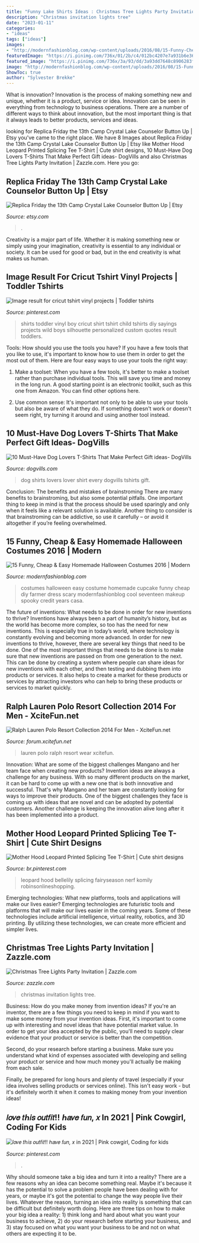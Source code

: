 ```yaml
---
title: "Funny Lake Shirts Ideas : Christmas Tree Lights Party Invitation"
description: "Christmas invitation lights tree"
date: "2023-01-11"
categories:
- "ideas"
tags: ["ideas"]
images:
- "http://modernfashionblog.com/wp-content/uploads/2016/08/15-Funny-Cheap-Easy-Homemade-Halloween-Costumes-2016-2.jpg"
featuredImage: "https://i.pinimg.com/736x/01/2b/c4/012bc4207e7a931b6e36ebcdd888a8b6.jpg"
featured_image: "https://i.pinimg.com/736x/3a/93/dd/3a93dd7648c8906283f449d2ea0ef4f5.jpg"
image: "http://modernfashionblog.com/wp-content/uploads/2016/08/15-Funny-Cheap-Easy-Homemade-Halloween-Costumes-2016-2.jpg"
ShowToc: true
author: "Sylvester Brekke"
---
```



What is innovation?
Innovation is the process of making something new and unique, whether it is a product, service or idea. Innovation can be seen in everything from technology to business operations. There are a number of different ways to think about innovation, but the most important thing is that it always leads to better products, services and ideas.

	

		
looking for Replica Friday the 13th Camp Crystal Lake Counselor Button Up | Etsy you've came to the right place. We have 8 Images about Replica Friday the 13th Camp Crystal Lake Counselor Button Up | Etsy like Mother Hood Leopard Printed Splicing Tee T-Shirt | Cute shirt designs, 10 Must-Have Dog Lovers T-Shirts That Make Perfect Gift ideas- DogVills and also Christmas Tree Lights Party Invitation | Zazzle.com. Here you go:
		
    
## Replica Friday The 13th Camp Crystal Lake Counselor Button Up | Etsy

<img loading=lazy src="https://i.etsystatic.com/17436611/r/il/eac908/1953015210/il_fullxfull.1953015210_moyl.jpg" onerror="this.onerror=null;this.src='https://tse4.mm.bing.net/th?id=OIP.-LrGOBozldwJamjgI_cfUAHaFj&amp;pid=15.1';" alt="Replica Friday the 13th Camp Crystal Lake Counselor Button Up | Etsy">

_Source: etsy.com_

>. 

	

Creativity is a major part of life. Whether it is making something new or simply using your imagination, creativity is essential to any individual or society. It can be used for good or bad, but in the end creativity is what makes us human.

    
## Image Result For Cricut Tshirt Vinyl Projects | Toddler Tshirts

<img loading=lazy src="https://i.pinimg.com/736x/01/2b/c4/012bc4207e7a931b6e36ebcdd888a8b6.jpg" onerror="this.onerror=null;this.src='https://tse2.mm.bing.net/th?id=OIP.DgR7PGJmXK656SKuHrOIcwHaJ4&amp;pid=15.1';" alt="Image result for cricut tshirt vinyl projects | Toddler tshirts">

_Source: pinterest.com_

>shirts toddler vinyl boy cricut shirt tshirt child tshirts diy sayings projects wild boys silhouette personalized custom quotes result toddlers. 

	

Tools: How should you use the tools you have?
If you have a few tools that you like to use, it's important to know how to use them in order to get the most out of them. Here are four easy ways to use your tools the right way:
1) Make a toolset: When you have a few tools, it's better to make a toolset rather than purchase individual tools. This will save you time and money in the long run. A good starting point is an electronic toolkit, such as this one from Amazon. You can find other options here.

2) Use common sense: It's important not only to be able to use your tools but also be aware of what they do. If something doesn't work or doesn't seem right, try turning it around and using another tool instead.

    
## 10 Must-Have Dog Lovers T-Shirts That Make Perfect Gift Ideas- DogVills

<img loading=lazy src="https://www.dogvills.com/wp-content/uploads/2017/06/dog-lovers-tshirts.jpg" onerror="this.onerror=null;this.src='https://tse2.mm.bing.net/th?id=OIP.6uTREDsjfznIJ1jlVQvYtACyFe&amp;pid=15.1';" alt="10 Must-Have Dog Lovers T-Shirts That Make Perfect Gift ideas- DogVills">

_Source: dogvills.com_

>dog shirts lovers lover shirt every dogvills tshirts gift. 

	

Conclusion: The benefits and mistakes of brainstroming
There are many benefits to brainstroming, but also some potential pitfalls. One important thing to keep in mind is that the process should be used sparingly and only when it feels like a relevant solution is available. Another thing to consider is that brainstroming can be addictive, so use it carefully – or avoid it altogether if you’re feeling overwhelmed.

    
## 15 Funny, Cheap &amp; Easy Homemade Halloween Costumes 2016 | Modern

<img loading=lazy src="http://modernfashionblog.com/wp-content/uploads/2016/08/15-Funny-Cheap-Easy-Homemade-Halloween-Costumes-2016-2.jpg" onerror="this.onerror=null;this.src='https://tse4.mm.bing.net/th?id=OIP.XWARTMFT_nDGkqdUZTmJvwHaLH&amp;pid=15.1';" alt="15 Funny, Cheap &amp; Easy Homemade Halloween Costumes 2016 | Modern">

_Source: modernfashionblog.com_

>costumes halloween easy costume homemade cupcake funny cheap diy farmer dress scary modernfashionblog cool seventeen makeup spooky credit years casa. 

	

The future of inventions: What needs to be done in order for new inventions to thrive?
Inventions have always been a part of humanity’s history, but as the world has become more complex, so too has the need for new inventions. This is especially true in today’s world, where technology is constantly evolving and becoming more advanced. In order for new inventions to thrive, however, there are several key things that need to be done. 
One of the most important things that needs to be done is to make sure that new inventions are passed on from one generation to the next. This can be done by creating a system where people can share ideas for new inventions with each other, and then testing and dubbing them into products or services. It also helps to create a market for these products or services by attracting investors who can help to bring these products or services to market quickly.

    
## Ralph Lauren Polo Resort Collection 2014 For Men - XciteFun.net

<img loading=lazy src="https://img.xcitefun.net/users/2013/11/345690,xcitefun-ralph-lauren-polo-resort-4.jpg" onerror="this.onerror=null;this.src='https://tse3.mm.bing.net/th?id=OIP.iudZHsmncARLp79-JpY56gHaLN&amp;pid=15.1';" alt="Ralph Lauren Polo Resort Collection 2014 For Men - XciteFun.net">

_Source: forum.xcitefun.net_

>lauren polo ralph resort wear xcitefun. 

	

Innovation: What are some of the biggest challenges Mangano and her team face when creating new products?
Invention ideas are always a challenge for any business. With so many different products on the market, it can be hard to come up with a new one that is both innovative and successful. That's why Mangano and her team are constantly looking for ways to improve their products. One of the biggest challenges they face is coming up with ideas that are novel and can be adopted by potential customers. Another challenge is keeping the innovation alive long after it has been implemented into a product.

    
## Mother Hood Leopard Printed Splicing Tee T-Shirt | Cute Shirt Designs

<img loading=lazy src="https://i.pinimg.com/736x/63/e7/b3/63e7b322002d642278fca0233be9a5a7.jpg" onerror="this.onerror=null;this.src='https://tse2.mm.bing.net/th?id=OIP.J9jyNg6KlPbDNy-epOk8zgHaKc&amp;pid=15.1';" alt="Mother Hood Leopard Printed Splicing Tee T-Shirt | Cute shirt designs">

_Source: br.pinterest.com_

>leopard hood bellelily splicing fairyseason nerf komily robinsonlineshopping. 

	

Emerging technologies: What new platforms, tools and applications will make our lives easier?
Emerging technologies are futuristic tools and platforms that will make our lives easier in the coming years. Some of these technologies include artificial intelligence, virtual reality, robotics, and 3D printing. By utilizing these technologies, we can create more efficient and simpler lives.

    
## Christmas Tree Lights Party Invitation | Zazzle.com

<img loading=lazy src="https://rlv.zcache.com/christmas_tree_lights_party_invitation-rc1a8851fabaf46f5b6ac6d2a092eb445_zk91q_630.jpg?rlvnet=1&amp;view_padding=[285%2C0%2C285%2C0]" onerror="this.onerror=null;this.src='https://tse4.mm.bing.net/th?id=OIP.uzwRXxXKuTR8aZBHLGnpRAHaD4&amp;pid=15.1';" alt="Christmas Tree Lights Party Invitation | Zazzle.com">

_Source: zazzle.com_

>christmas invitation lights tree. 

	

Business: How do you make money from invention ideas?
If you're an inventor, there are a few things you need to keep in mind if you want to make some money from your invention ideas. 
First, it's important to come up with interesting and novel ideas that have potential market value. In order to get your idea accepted by the public, you'll need to supply clear evidence that your product or service is better than the competition.

Second, do your research before starting a business. Make sure you understand what kind of expenses associated with developing and selling your product or service and how much money you'll actually be making from each sale.

Finally, be prepared for long hours and plenty of travel (especially if your idea involves selling products or services online). This isn't easy work - but it's definitely worth it when it comes to making money from your invention ideas!

    
## 𝑙𝑜𝑣𝑒 𝑡ℎ𝑖𝑠 𝑜𝑢𝑡𝑓𝑖𝑡!! ℎ𝑎𝑣𝑒 𝑓𝑢𝑛, 𝑥 In 2021 | Pink Cowgirl, Coding For Kids

<img loading=lazy src="https://i.pinimg.com/736x/3a/93/dd/3a93dd7648c8906283f449d2ea0ef4f5.jpg" onerror="this.onerror=null;this.src='https://tse2.mm.bing.net/th?id=OIP.lAiWmQFcIsZpyzt8Ytk5CAAAAA&amp;pid=15.1';" alt="𝑙𝑜𝑣𝑒 𝑡ℎ𝑖𝑠 𝑜𝑢𝑡𝑓𝑖𝑡!! ℎ𝑎𝑣𝑒 𝑓𝑢𝑛, 𝑥 in 2021 | Pink cowgirl, Coding for kids">

_Source: pinterest.com_

>. 

	

Why should someone take a big idea and turn it into a reality?
There are a few reasons why an idea can become something real. Maybe it's because it has the potential to solve a problem people have been dealing with for years, or maybe it's got the potential to change the way people live their lives. Whatever the reason, turning an idea into reality is something that can be difficult but definitely worth doing. Here are three tips on how to make your big idea a reality: 1) think long and hard about what you want your business to achieve, 2) do your research before starting your business, and 3) stay focused on what you want your business to be and not on what others are expecting it to be.


